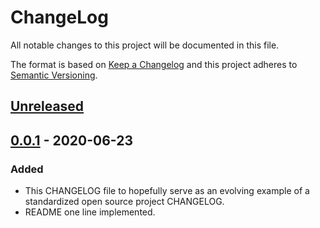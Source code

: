 # ChangeLog
All notable changes to this project will be documented in this file.

The format is based on [Keep a Changelog](http://keepachangelog.com/en/1.0.0/)
and this project adheres to [Semantic Versioning](http://semver.org/spec/v2.0.0.html).

## [Unreleased]

## [0.0.1] - 2020-06-23
### Added
- This CHANGELOG file to hopefully serve as an evolving example of a standardized open source project CHANGELOG.
- README one line implemented.

<!--Must change link URL-->

[Unreleased]: https://github.com/My-Novel-Management/mcon127-novel/compare/v0.0.1...HEAD
[0.0.1]: https://github.com/My-Novel-Management/mcon127-novel/releases/v0.0.1
